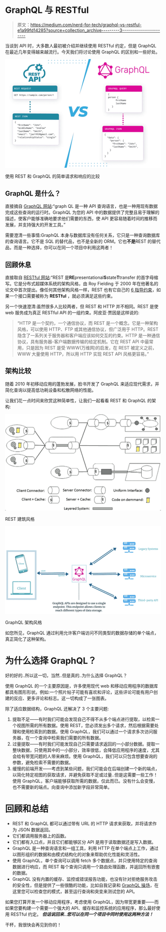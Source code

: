 # GraphQL 与 RESTful

> 原文：<https://medium.com/nerd-for-tech/graphql-vs-restful-e1a99fd14285?source=collection_archive---------3----------------------->

当谈到 API 时，大多数人最初被介绍并继续使用 RESTful 约定，但是 GraphQL 在最近几年变得越来越流行。今天我们将讨论使用 GraphQL 的区别和一些好处。

![](img/7487cc7b3f46111a28c1895318f1503d.png)

使用 REST 和 GraphQL 的简单请求和响应的比较

## GraphQL 是什么？

直接摘自 [GraphQL 网站](https://graphql.org/):“graph QL 是一种 API 查询语言，也是一种用现有数据完成这些查询的运行时。GraphQL 为您的 API 中的数据提供了完整且易于理解的描述，使客户能够准确地要求他们需要的东西，使 API 更容易随着时间的推移而发展，并支持强大的开发工具。”

需要澄清一些事情:GraphQL 本身与数据库没有任何关系，它只是一种查询数据库的查询语言。它不是 SQL 的替代品，也不是全新的 ORM。它也**不是**REST 的替代品，而是一种选择，你可以在同一个项目中利用这两者！

## 回顾休息

直接取自 [RESTful 网站](https://restfulapi.net/):“REST 是**RE**presentational**S**state**T**transfer 的首字母缩写。它是分布式超媒体系统的架构风格，由 Roy Fielding 于 2000 年在他著名的论文中首次提出。像任何其他架构风格一样，REST 也有它自己的 [6 指导约束](https://restfulapi.net/rest-architectural-constraints/)，如果一个接口需要被称为 **RESTful** ，就必须满足这些约束。

另一个快速澄清:虽然很多人比较两者，但 REST 和 HTTP 并不相同。REST 是使 web 服务成为真正 RESTful API 的一组约束。阿皮亚·贾因是这样说的:

> “HTTP 是一个契约，一个通信协议，而 REST 是一个概念。它是一种架构风格，可以使用 HTTP、FTP 或其他通信协议，但广泛用于 HTTP。REST 隐含了一系列关于服务器和客户端应该如何交互的约束。HTTP 是一种通信协议，具有服务器-客户端数据传输的给定机制。它在 REST API 中最常用，只是因为 REST 是受 WWW(万维网)的启发，在 REST 被定义之前，WWW 大量使用 HTTP，所以用 HTTP 实现 REST API 风格更容易。”

## 架构比较

随着 2010 年初移动应用的蓬勃发展，脸书开发了 GraphQL 来适应现代需求，并简化查询以提高低功耗设备和松散网络的性能。

让我们花一点时间来欣赏这种简单性，让我们一起看看 REST 和 GraphQL 的架构:

![](img/ff2619ed49bff5236d9a11732487e305.png)

REST 建筑风格

![](img/3fb5d4bf5d325a5ec410585effa04cb0.png)

GraphQL 架构风格

如您所见，GraphQL 通过利用允许客户端访问不同类型的数据存储的单个端点，真正简化了这种架构。

# 为什么选择 GraphQL？

好的好的..所以这一切，当然..但是真的..为什么选择 GraphQL？

使用 GraphQL 的一个主要原因是，许多使用现代 web 和移动应用程序的数据库都具有图形形状。例如:一个照片帖子可能有喜欢和评论，这些评论可能有用户创建的反应、更多评论和标志。这一切构成了一张图表。

除了适应数据结构，GraphQL 还解决了 3 个主要问题:

1.  提取不足——有时我们可能会发现自己不得不从多个端点进行提取，以检索一个视图所需的所有数据。使用 REST，您必须发出多个请求，然后根据需要处理和使用检索到的数据。使用 GraphQL，我们可以通过一个请求多次访问服务器，在一个查询中检索我们需要的所有数据。
2.  过量提取——有时我们可能发现自己只需要请求返回的一小部分数据。提取一整块数据，只使用其中的一小部分，效率很低，会降低应用程序的速度，尤其会给有带宽问题的人带来麻烦。使用 GraphQL，我们可以只包含想要查询的参数，避免检索不需要的数据。
3.  缓慢的前端开发——考虑到某些问题，我们可能会在后端创建一个新的端点，以简化特定视图的获取请求，并避免获取不足或过量..但是这需要一些工作！使用 GraphQL，客户端能够获取所需的数据，仅此而已。没有什么会变慢，也不需要新的端点。向查询中添加新字段非常简单。

# 回顾和总结

*   REST 和 GraphQL 都可以通过带有 URL 的 HTTP 请求来获取，并将请求作为 JSON 数据返回。
*   它们都调用服务器上的函数。
*   它们都有入口点，并且它们都能够区分 API 是用于读取数据还是写入数据。
*   GraphQL 是一种查询语言和一组工具，利用 HTTP 在单个端点上工作，通过以图形组织的数据和由模式结构化的对象来帮助优化性能和灵活性。
*   使用 GraphQL，单个查询可以调用 fetch 多个数据点，并只使用特定的查询数据进行响应，而 REST 每个查询只调用一个路由处理函数，并返回所有嵌套的数据。
*   GraphQL 没有内置的缓存、监控或错误报告功能，也没有针对拒绝服务攻击的安全性，但是提供了一些很酷的功能，比如自我记录和 [GraphQL 操场](https://github.com/prisma/graphql-playground)，在这里您可以检查您的模式，甚至运行查询和突变来测试您的 API。

如果您打算开发一个移动应用程序，考虑使用 GraphQL，因为带宽更重要——而如果您要构建一个需要一个强大的 API、缓存和监控系统的应用程序，那么最好使用 RESTful 约定。 ***但话说回来..您可以在同一个项目中同时使用这两种方法！***

干杯，我很快会再见到你的！